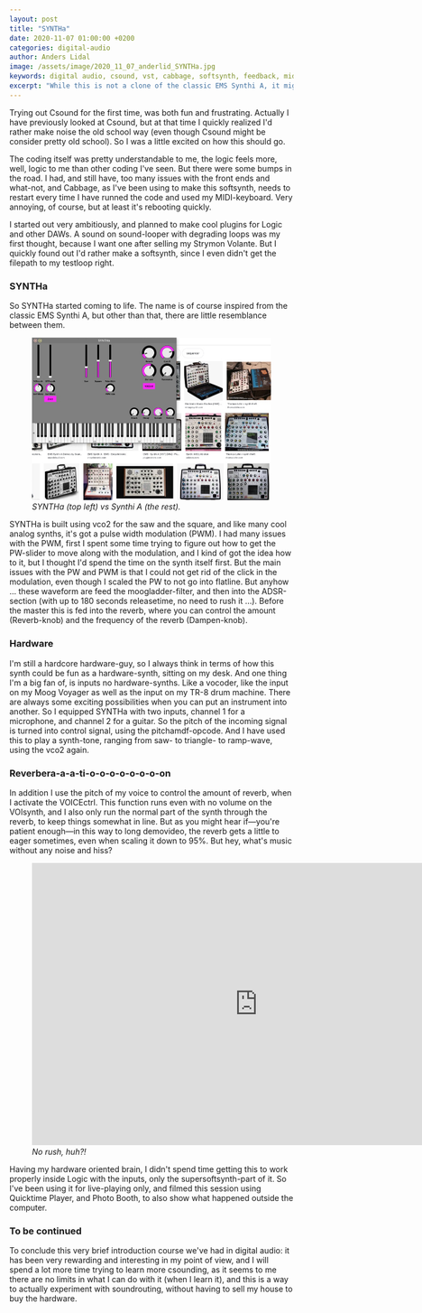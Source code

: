 ```yaml
---
layout: post
title: "SYNTHa"
date: 2020-11-07 01:00:00 +0200
categories: digital-audio
author: Anders Lidal
image: /assets/image/2020_11_07_anderlid_SYNTHa.jpg
keywords: digital audio, csound, vst, cabbage, softsynth, feedback, midi, kitten, music, analog, hardware
excerpt: "While this is not a clone of the classic EMS Synthi A, it might have a trick or two up it's sliders, this one to: A softsynth with hard features."
---
```


Trying out Csound for the first time, was both fun and frustrating. Actually I have previously looked at Csound, but at that time I quickly realized I'd rather make noise the old school way (even though Csound might be consider pretty old school). So I was a little excited on how this should go.

The coding itself was pretty understandable to me, the logic feels more, well, logic to me than other coding I've seen. But there were some bumps in the road. I had, and still have, too many issues with the front ends and what-not, and Cabbage, as I've been using to make this softsynth, needs to restart every time I have runned the code and used my MIDI-keyboard. Very annoying, of course, but at least it's rebooting quickly.

I started out very ambitiously, and planned to make cool plugins for Logic and other DAWs. A sound on sound-looper with degrading loops was my first thought, because I want one after selling my Strymon Volante. But I quickly found out I'd rather make a softsynth, since I even didn't get the filepath to my testloop right.

### SYNTHa
So SYNTHa started coming to life. The name is of course inspired from the classic EMS Synthi A, but other than that, there are little resemblance between them.
<figure style="float: auto">
   <img src="/assets/image/2020_11_07_anderlid_SYNTHa.jpg" alt="Alternate Text" title="Do you see the resemblance?" width="auto"/>
   <figcaption><i>SYNTHa (top left) vs Synthi A (the rest).</i></figcaption>
</figure>

SYNTHa is built using vco2 for the saw and the square, and like many cool analog synths, it's got a pulse width modulation (PWM). I had many issues with the PWM, first I spent some time trying to figure out how to get the PW-slider to move along with the modulation, and I kind of got the idea how to it, but I thought I'd spend the time on the synth itself first. But the main issues with the PW and PWM is that I could not get rid of the click in the modulation, even though I scaled the PW to not go into flatline.
But anyhow … these waveform are feed the moogladder-filter, and then into the ADSR-section (with up to 180 seconds releasetime, no need to rush it …). Before the master this is fed into the reverb, where you can control the amount (Reverb-knob) and the frequency of the reverb (Dampen-knob).

### Hardware
I'm still a hardcore hardware-guy, so I always think in terms of how this synth could be fun as a hardware-synth, sitting on my desk. And one thing I'm a big fan of, is inputs no hardware-synths. Like a vocoder, like the input on my Moog Voyager as well as the input on my TR-8 drum machine. There are always some exciting possibilities when you can put an instrument into another.
So I equipped SYNTHa with two inputs, channel 1 for a microphone, and channel 2 for a guitar. So the pitch of the incoming signal is turned into control signal, using the pitchamdf-opcode. And I have used this to play a synth-tone, ranging from saw- to triangle- to ramp-wave, using the vco2 again.

### Reverbera-a-a-ti-o-o-o-o-o-o-o-on
In addition I use the pitch of my voice to control the amount of reverb, when I activate the VOICEctrl. This function runs even with no volume on the VOIsynth, and I also only run the normal part of the synth through the reverb, to keep things somewhat in line. But as you might hear if—you're patient enough—in this way to long demovideo, the reverb gets a little to eager sometimes, even when scaling it down to 95%. But hey, what's music without any noise and hiss?


<figure style="float: none">
   <iframe src="https://drive.google.com/file/d/1ZfR-ovCM-B1g86OZ5bi1BGkZzuUNYpeL/preview" width="800" height="500" frameborder="0" allowfullscreen></iframe>
   <figcaption><i>No rush, huh?!</i></figcaption>
</figure>

Having my hardware oriented brain, I didn't spend time getting this to work properly inside Logic with the inputs, only the supersoftsynth-part of it. So I've been using it for live-playing only, and filmed this session using Quicktime Player, and Photo Booth, to also show what happened outside the computer.

### To be continued
To conclude this very brief introduction course we've had in digital audio: it has been very rewarding and interesting in my point of view, and I will spend a lot more time trying to learn more csounding, as it seems to me there are no limits in what I can do with it (when I learn it), and this is a way to actually experiment with soundrouting, without having to sell my house to buy the hardware.
